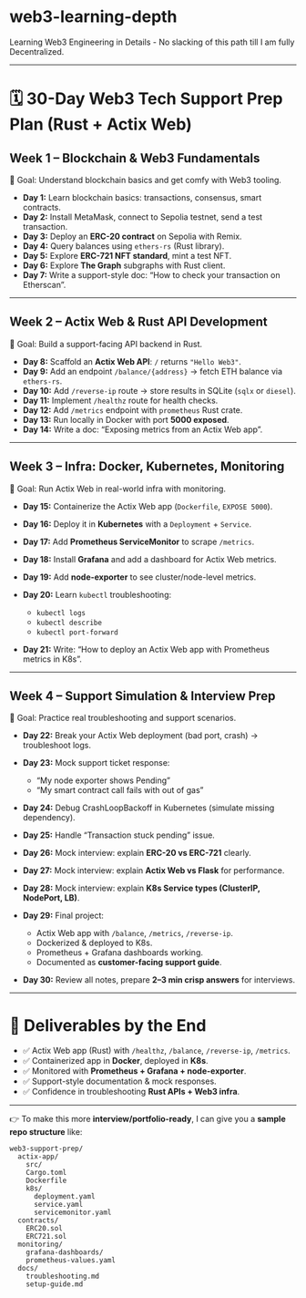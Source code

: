 # web3-learning-depth
Learning Web3 Engineering in Details - No slacking of this path till I am fully Decentralized.

---

# 🗓️ 30-Day Web3 Tech Support Prep Plan (Rust + Actix Web)

## **Week 1 – Blockchain & Web3 Fundamentals**

📌 Goal: Understand blockchain basics and get comfy with Web3 tooling.

* **Day 1:** Learn blockchain basics: transactions, consensus, smart contracts.
* **Day 2:** Install MetaMask, connect to Sepolia testnet, send a test transaction.
* **Day 3:** Deploy an **ERC-20 contract** on Sepolia with Remix.
* **Day 4:** Query balances using `ethers-rs` (Rust library).
* **Day 5:** Explore **ERC-721 NFT standard**, mint a test NFT.
* **Day 6:** Explore **The Graph** subgraphs with Rust client.
* **Day 7:** Write a support-style doc: “How to check your transaction on Etherscan”.

---

## **Week 2 – Actix Web & Rust API Development**

📌 Goal: Build a support-facing API backend in Rust.

* **Day 8:** Scaffold an **Actix Web API**: `/` returns `"Hello Web3"`.
* **Day 9:** Add an endpoint `/balance/{address}` → fetch ETH balance via `ethers-rs`.
* **Day 10:** Add `/reverse-ip` route → store results in SQLite (`sqlx` or `diesel`).
* **Day 11:** Implement `/healthz` route for health checks.
* **Day 12:** Add `/metrics` endpoint with `prometheus` Rust crate.
* **Day 13:** Run locally in Docker with port **5000 exposed**.
* **Day 14:** Write a doc: “Exposing metrics from an Actix Web app”.

---

## **Week 3 – Infra: Docker, Kubernetes, Monitoring**

📌 Goal: Run Actix Web in real-world infra with monitoring.

* **Day 15:** Containerize the Actix Web app (`Dockerfile`, `EXPOSE 5000`).
* **Day 16:** Deploy it in **Kubernetes** with a `Deployment` + `Service`.
* **Day 17:** Add **Prometheus ServiceMonitor** to scrape `/metrics`.
* **Day 18:** Install **Grafana** and add a dashboard for Actix Web metrics.
* **Day 19:** Add **node-exporter** to see cluster/node-level metrics.
* **Day 20:** Learn `kubectl` troubleshooting:

  * `kubectl logs`
  * `kubectl describe`
  * `kubectl port-forward`
* **Day 21:** Write: “How to deploy an Actix Web app with Prometheus metrics in K8s”.

---

## **Week 4 – Support Simulation & Interview Prep**

📌 Goal: Practice real troubleshooting and support scenarios.

* **Day 22:** Break your Actix Web deployment (bad port, crash) → troubleshoot logs.
* **Day 23:** Mock support ticket response:

  * “My node exporter shows Pending”
  * “My smart contract call fails with out of gas”
* **Day 24:** Debug CrashLoopBackoff in Kubernetes (simulate missing dependency).
* **Day 25:** Handle “Transaction stuck pending” issue.
* **Day 26:** Mock interview: explain **ERC-20 vs ERC-721** clearly.
* **Day 27:** Mock interview: explain **Actix Web vs Flask** for performance.
* **Day 28:** Mock interview: explain **K8s Service types (ClusterIP, NodePort, LB)**.
* **Day 29:** Final project:

  * Actix Web app with `/balance`, `/metrics`, `/reverse-ip`.
  * Dockerized & deployed to K8s.
  * Prometheus + Grafana dashboards working.
  * Documented as **customer-facing support guide**.
* **Day 30:** Review all notes, prepare **2–3 min crisp answers** for interviews.

---

# 🎯 Deliverables by the End

* ✅ Actix Web app (Rust) with `/healthz`, `/balance`, `/reverse-ip`, `/metrics`.
* ✅ Containerized app in **Docker**, deployed in **K8s**.
* ✅ Monitored with **Prometheus + Grafana + node-exporter**.
* ✅ Support-style documentation & mock responses.
* ✅ Confidence in troubleshooting **Rust APIs + Web3 infra**.

---

👉 To make this more **interview/portfolio-ready**, I can give you a **sample repo structure** like:

```
web3-support-prep/
  actix-app/
    src/
    Cargo.toml
    Dockerfile
    k8s/
      deployment.yaml
      service.yaml
      servicemonitor.yaml
  contracts/
    ERC20.sol
    ERC721.sol
  monitoring/
    grafana-dashboards/
    prometheus-values.yaml
  docs/
    troubleshooting.md
    setup-guide.md
```